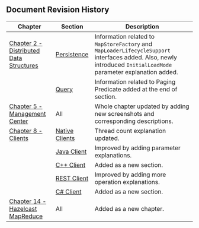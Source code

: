 

## Document Revision History

|Chapter|Section|Description|
|-------|-------|-----------|
|[Chapter 2 - Distributed Data Structures](#distributed-data-structures)|[Persistence](#persistence)|Information related to `MapStoreFactory` and `MapLoaderLifecycleSupport` interfaces added. Also, newly introduced `InitialLoadMode` parameter explanation added.|
||[Query](#query)|Information related to Paging Predicate added at the end of section.|
|[Chapter 5 - Management Center](#management-center)|All|Whole chapter updated by adding new screenshots and corresponding descriptions.|
|[Chapter 8 - Clients](#clients)|[Native Clients](#native-clients)|Thread count explanation updated. |
||[Java Client](#java-client)|Improved by adding parameter explanations.|
||[C++ Client](#c++-client-enterprise-only)|Added as a new section.|
||[REST Client](#rest-client)|Improved by adding more operation explanations.|
||[C# Client](#c-sharp-client-enterprise-only)|Added as a new section.|
|[Chapter 14 - Hazelcast MapReduce](#hazelcast-mapreduce)|All|Added as a new chapter.|








